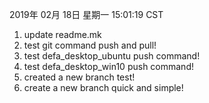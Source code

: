 
2019年 02月 18日 星期一 15:01:19 CST
1. update readme.mk
2. test git command push and pull!
3. test defa_desktop_ubuntu push command!
4. test defa_desktop_win10 push command!
5. created a new branch test!
6. create a new branch quick and simple!
